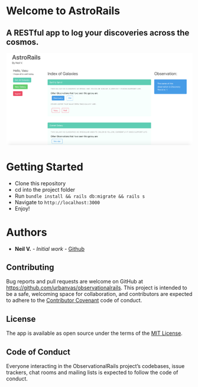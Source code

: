 # Welcome to AstroRails 
## A RESTful app to log your discoveries across the cosmos.

![Homepage](lib/assets/index.png)

# Getting Started
* Clone this repository
* cd into the project folder
* Run
`bundle install && rails db:migrate && rails s`
* Navigate to `http://localhost:3000`
* Enjoy!

# Authors
* **Neil V.** - *Initial work* - [Github](https://github.com/urbanvas)

## Contributing

Bug reports and pull requests are welcome on GitHub at https://github.com/urbanvas/observationalrails. This project is intended to be a safe, welcoming space for collaboration, and contributors are expected to adhere to the [Contributor Covenant](http://contributor-covenant.org) code of conduct.

## License

The app is available as open source under the terms of the [MIT License](https://opensource.org/licenses/MIT).

## Code of Conduct

Everyone interacting in the ObservationalRails project’s codebases, issue trackers, chat rooms and mailing lists is expected to follow the code of conduct.

